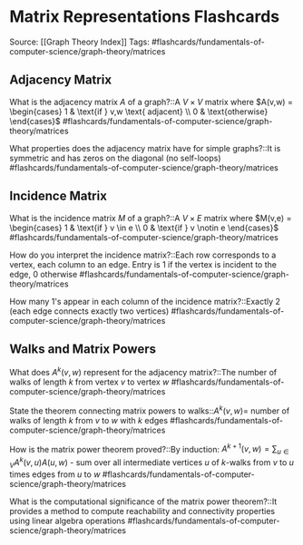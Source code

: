 # Matrix Representations Flashcards

Source: [[Graph Theory Index]]
Tags: #flashcards/fundamentals-of-computer-science/graph-theory/matrices

## Adjacency Matrix
What is the adjacency matrix $A$ of a graph?::A $V \times V$ matrix where $A(v,w) = \begin{cases} 1 & \text{if } v,w \text{ adjacent} \\ 0 & \text{otherwise} \end{cases}$
#flashcards/fundamentals-of-computer-science/graph-theory/matrices

What properties does the adjacency matrix have for simple graphs?::It is symmetric and has zeros on the diagonal (no self-loops)
#flashcards/fundamentals-of-computer-science/graph-theory/matrices

## Incidence Matrix
What is the incidence matrix $M$ of a graph?::A $V \times E$ matrix where $M(v,e) = \begin{cases} 1 & \text{if } v \in e \\ 0 & \text{if } v \notin e \end{cases}$
#flashcards/fundamentals-of-computer-science/graph-theory/matrices

How do you interpret the incidence matrix?::Each row corresponds to a vertex, each column to an edge. Entry is 1 if the vertex is incident to the edge, 0 otherwise
#flashcards/fundamentals-of-computer-science/graph-theory/matrices

How many 1's appear in each column of the incidence matrix?::Exactly 2 (each edge connects exactly two vertices)
#flashcards/fundamentals-of-computer-science/graph-theory/matrices

## Walks and Matrix Powers
What does $A^k(v, w)$ represent for the adjacency matrix?::The number of walks of length $k$ from vertex $v$ to vertex $w$
#flashcards/fundamentals-of-computer-science/graph-theory/matrices

State the theorem connecting matrix powers to walks::$A^k(v, w) =$ number of walks of length $k$ from $v$ to $w$ with $k$ edges
#flashcards/fundamentals-of-computer-science/graph-theory/matrices

How is the matrix power theorem proved?::By induction: $A^{k+1}(v,w) = \sum_{u \in V} A^k(v,u)A(u,w)$ - sum over all intermediate vertices $u$ of $k$-walks from $v$ to $u$ times edges from $u$ to $w$
#flashcards/fundamentals-of-computer-science/graph-theory/matrices

What is the computational significance of the matrix power theorem?::It provides a method to compute reachability and connectivity properties using linear algebra operations
#flashcards/fundamentals-of-computer-science/graph-theory/matrices